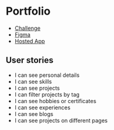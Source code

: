 # Portfolio
- [Challenge](https://devchallenges.io/challenges/5ZnOYsSXM24JWnCsNFlt)
- [Figma](https://www.figma.com/file/O7Omgz2iVR7Vox7shf7O8e/portfolio?node-id=0%3A1)
- [Hosted App](https://mateuszfranke.github.io/portfolio/)
## User stories
- I can see personal details
- I can see skills
- I can see projects
- I can filter projects by tag
- I can see hobbies or certificates
- I can see experiences
- I can see blogs
- I can see projects on different pages
